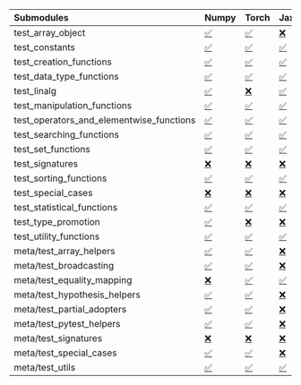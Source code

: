 | Submodules                               | Numpy                                                                                                                           | Torch                                                                                                                           | Jax                                                                                                                             | Tensorflow                                                                                                                      |
|:-----------------------------------------|:--------------------------------------------------------------------------------------------------------------------------------|:--------------------------------------------------------------------------------------------------------------------------------|:--------------------------------------------------------------------------------------------------------------------------------|:--------------------------------------------------------------------------------------------------------------------------------|
| test_array_object                        | <a href="https://github.com/unifyai/ivy/runs/8233624597?check_suite_focus=true" rel="noopener noreferrer" target="_blank">✅</a> | <a href="https://github.com/unifyai/ivy/runs/8233627462?check_suite_focus=true" rel="noopener noreferrer" target="_blank">✅</a> | <a href="https://github.com/unifyai/ivy/runs/8233630264?check_suite_focus=true" rel="noopener noreferrer" target="_blank">❌</a> | <a href="https://github.com/unifyai/ivy/runs/8233633797?check_suite_focus=true" rel="noopener noreferrer" target="_blank">✅</a> |
| test_constants                           | <a href="https://github.com/unifyai/ivy/runs/8233624734?check_suite_focus=true" rel="noopener noreferrer" target="_blank">✅</a> | <a href="https://github.com/unifyai/ivy/runs/8233627554?check_suite_focus=true" rel="noopener noreferrer" target="_blank">✅</a> | <a href="https://github.com/unifyai/ivy/runs/8233630361?check_suite_focus=true" rel="noopener noreferrer" target="_blank">✅</a> | <a href="https://github.com/unifyai/ivy/runs/8233633897?check_suite_focus=true" rel="noopener noreferrer" target="_blank">✅</a> |
| test_creation_functions                  | <a href="https://github.com/unifyai/ivy/runs/8233624857?check_suite_focus=true" rel="noopener noreferrer" target="_blank">✅</a> | <a href="https://github.com/unifyai/ivy/runs/8233627682?check_suite_focus=true" rel="noopener noreferrer" target="_blank">✅</a> | <a href="https://github.com/unifyai/ivy/runs/8233630442?check_suite_focus=true" rel="noopener noreferrer" target="_blank">✅</a> | <a href="https://github.com/unifyai/ivy/runs/8233633992?check_suite_focus=true" rel="noopener noreferrer" target="_blank">✅</a> |
| test_data_type_functions                 | <a href="https://github.com/unifyai/ivy/runs/8233624979?check_suite_focus=true" rel="noopener noreferrer" target="_blank">✅</a> | <a href="https://github.com/unifyai/ivy/runs/8233627780?check_suite_focus=true" rel="noopener noreferrer" target="_blank">✅</a> | <a href="https://github.com/unifyai/ivy/runs/8233630579?check_suite_focus=true" rel="noopener noreferrer" target="_blank">✅</a> | <a href="https://github.com/unifyai/ivy/runs/8233634084?check_suite_focus=true" rel="noopener noreferrer" target="_blank">✅</a> |
| test_linalg                              | <a href="https://github.com/unifyai/ivy/runs/8233625088?check_suite_focus=true" rel="noopener noreferrer" target="_blank">✅</a> | <a href="https://github.com/unifyai/ivy/runs/8233627905?check_suite_focus=true" rel="noopener noreferrer" target="_blank">❌</a> | <a href="https://github.com/unifyai/ivy/runs/8233630753?check_suite_focus=true" rel="noopener noreferrer" target="_blank">✅</a> | <a href="https://github.com/unifyai/ivy/runs/8233634181?check_suite_focus=true" rel="noopener noreferrer" target="_blank">❌</a> |
| test_manipulation_functions              | <a href="https://github.com/unifyai/ivy/runs/8233625181?check_suite_focus=true" rel="noopener noreferrer" target="_blank">✅</a> | <a href="https://github.com/unifyai/ivy/runs/8233628021?check_suite_focus=true" rel="noopener noreferrer" target="_blank">✅</a> | <a href="https://github.com/unifyai/ivy/runs/8233630972?check_suite_focus=true" rel="noopener noreferrer" target="_blank">✅</a> | <a href="https://github.com/unifyai/ivy/runs/8233634301?check_suite_focus=true" rel="noopener noreferrer" target="_blank">✅</a> |
| test_operators_and_elementwise_functions | <a href="https://github.com/unifyai/ivy/runs/8233625309?check_suite_focus=true" rel="noopener noreferrer" target="_blank">✅</a> | <a href="https://github.com/unifyai/ivy/runs/8233628110?check_suite_focus=true" rel="noopener noreferrer" target="_blank">✅</a> | <a href="https://github.com/unifyai/ivy/runs/8233631204?check_suite_focus=true" rel="noopener noreferrer" target="_blank">✅</a> | <a href="https://github.com/unifyai/ivy/runs/8233634388?check_suite_focus=true" rel="noopener noreferrer" target="_blank">✅</a> |
| test_searching_functions                 | <a href="https://github.com/unifyai/ivy/runs/8233625422?check_suite_focus=true" rel="noopener noreferrer" target="_blank">✅</a> | <a href="https://github.com/unifyai/ivy/runs/8233628210?check_suite_focus=true" rel="noopener noreferrer" target="_blank">✅</a> | <a href="https://github.com/unifyai/ivy/runs/8233631470?check_suite_focus=true" rel="noopener noreferrer" target="_blank">✅</a> | <a href="https://github.com/unifyai/ivy/runs/8233634460?check_suite_focus=true" rel="noopener noreferrer" target="_blank">✅</a> |
| test_set_functions                       | <a href="https://github.com/unifyai/ivy/runs/8233625522?check_suite_focus=true" rel="noopener noreferrer" target="_blank">✅</a> | <a href="https://github.com/unifyai/ivy/runs/8233628314?check_suite_focus=true" rel="noopener noreferrer" target="_blank">✅</a> | <a href="https://github.com/unifyai/ivy/runs/8233631738?check_suite_focus=true" rel="noopener noreferrer" target="_blank">✅</a> | <a href="https://github.com/unifyai/ivy/runs/8233634549?check_suite_focus=true" rel="noopener noreferrer" target="_blank">✅</a> |
| test_signatures                          | <a href="https://github.com/unifyai/ivy/runs/8233625633?check_suite_focus=true" rel="noopener noreferrer" target="_blank">❌</a> | <a href="https://github.com/unifyai/ivy/runs/8233628420?check_suite_focus=true" rel="noopener noreferrer" target="_blank">❌</a> | <a href="https://github.com/unifyai/ivy/runs/8233631934?check_suite_focus=true" rel="noopener noreferrer" target="_blank">❌</a> | <a href="https://github.com/unifyai/ivy/runs/8233634644?check_suite_focus=true" rel="noopener noreferrer" target="_blank">❌</a> |
| test_sorting_functions                   | <a href="https://github.com/unifyai/ivy/runs/8233625761?check_suite_focus=true" rel="noopener noreferrer" target="_blank">✅</a> | <a href="https://github.com/unifyai/ivy/runs/8233628506?check_suite_focus=true" rel="noopener noreferrer" target="_blank">✅</a> | <a href="https://github.com/unifyai/ivy/runs/8233632040?check_suite_focus=true" rel="noopener noreferrer" target="_blank">✅</a> | <a href="https://github.com/unifyai/ivy/runs/8233634734?check_suite_focus=true" rel="noopener noreferrer" target="_blank">✅</a> |
| test_special_cases                       | <a href="https://github.com/unifyai/ivy/runs/8233625914?check_suite_focus=true" rel="noopener noreferrer" target="_blank">❌</a> | <a href="https://github.com/unifyai/ivy/runs/8233628601?check_suite_focus=true" rel="noopener noreferrer" target="_blank">❌</a> | <a href="https://github.com/unifyai/ivy/runs/8233632166?check_suite_focus=true" rel="noopener noreferrer" target="_blank">❌</a> | <a href="https://github.com/unifyai/ivy/runs/8233634843?check_suite_focus=true" rel="noopener noreferrer" target="_blank">❌</a> |
| test_statistical_functions               | <a href="https://github.com/unifyai/ivy/runs/8233626015?check_suite_focus=true" rel="noopener noreferrer" target="_blank">✅</a> | <a href="https://github.com/unifyai/ivy/runs/8233628732?check_suite_focus=true" rel="noopener noreferrer" target="_blank">✅</a> | <a href="https://github.com/unifyai/ivy/runs/8233632280?check_suite_focus=true" rel="noopener noreferrer" target="_blank">✅</a> | <a href="https://github.com/unifyai/ivy/runs/8233634948?check_suite_focus=true" rel="noopener noreferrer" target="_blank">❌</a> |
| test_type_promotion                      | <a href="https://github.com/unifyai/ivy/runs/8233626140?check_suite_focus=true" rel="noopener noreferrer" target="_blank">✅</a> | <a href="https://github.com/unifyai/ivy/runs/8233628842?check_suite_focus=true" rel="noopener noreferrer" target="_blank">❌</a> | <a href="https://github.com/unifyai/ivy/runs/8233632426?check_suite_focus=true" rel="noopener noreferrer" target="_blank">❌</a> | <a href="https://github.com/unifyai/ivy/runs/8233635069?check_suite_focus=true" rel="noopener noreferrer" target="_blank">❌</a> |
| test_utility_functions                   | <a href="https://github.com/unifyai/ivy/runs/8233626274?check_suite_focus=true" rel="noopener noreferrer" target="_blank">✅</a> | <a href="https://github.com/unifyai/ivy/runs/8233628996?check_suite_focus=true" rel="noopener noreferrer" target="_blank">✅</a> | <a href="https://github.com/unifyai/ivy/runs/8233632568?check_suite_focus=true" rel="noopener noreferrer" target="_blank">✅</a> | <a href="https://github.com/unifyai/ivy/runs/8233635175?check_suite_focus=true" rel="noopener noreferrer" target="_blank">✅</a> |
| meta/test_array_helpers                  | <a href="https://github.com/unifyai/ivy/runs/8233626367?check_suite_focus=true" rel="noopener noreferrer" target="_blank">✅</a> | <a href="https://github.com/unifyai/ivy/runs/8233629140?check_suite_focus=true" rel="noopener noreferrer" target="_blank">✅</a> | <a href="https://github.com/unifyai/ivy/runs/8233632746?check_suite_focus=true" rel="noopener noreferrer" target="_blank">❌</a> | <a href="https://github.com/unifyai/ivy/runs/8233635278?check_suite_focus=true" rel="noopener noreferrer" target="_blank">✅</a> |
| meta/test_broadcasting                   | <a href="https://github.com/unifyai/ivy/runs/8233626463?check_suite_focus=true" rel="noopener noreferrer" target="_blank">✅</a> | <a href="https://github.com/unifyai/ivy/runs/8233629313?check_suite_focus=true" rel="noopener noreferrer" target="_blank">✅</a> | <a href="https://github.com/unifyai/ivy/runs/8233632909?check_suite_focus=true" rel="noopener noreferrer" target="_blank">❌</a> | <a href="https://github.com/unifyai/ivy/runs/8233635377?check_suite_focus=true" rel="noopener noreferrer" target="_blank">✅</a> |
| meta/test_equality_mapping               | <a href="https://github.com/unifyai/ivy/runs/8233626573?check_suite_focus=true" rel="noopener noreferrer" target="_blank">❌</a> | <a href="https://github.com/unifyai/ivy/runs/8233629467?check_suite_focus=true" rel="noopener noreferrer" target="_blank">✅</a> | <a href="https://github.com/unifyai/ivy/runs/8233633027?check_suite_focus=true" rel="noopener noreferrer" target="_blank">✅</a> | <a href="https://github.com/unifyai/ivy/runs/8233635489?check_suite_focus=true" rel="noopener noreferrer" target="_blank">✅</a> |
| meta/test_hypothesis_helpers             | <a href="https://github.com/unifyai/ivy/runs/8233626718?check_suite_focus=true" rel="noopener noreferrer" target="_blank">✅</a> | <a href="https://github.com/unifyai/ivy/runs/8233629591?check_suite_focus=true" rel="noopener noreferrer" target="_blank">✅</a> | <a href="https://github.com/unifyai/ivy/runs/8233633153?check_suite_focus=true" rel="noopener noreferrer" target="_blank">❌</a> | <a href="https://github.com/unifyai/ivy/runs/8233635653?check_suite_focus=true" rel="noopener noreferrer" target="_blank">✅</a> |
| meta/test_partial_adopters               | <a href="https://github.com/unifyai/ivy/runs/8233626861?check_suite_focus=true" rel="noopener noreferrer" target="_blank">✅</a> | <a href="https://github.com/unifyai/ivy/runs/8233629713?check_suite_focus=true" rel="noopener noreferrer" target="_blank">✅</a> | <a href="https://github.com/unifyai/ivy/runs/8233633280?check_suite_focus=true" rel="noopener noreferrer" target="_blank">❌</a> | <a href="https://github.com/unifyai/ivy/runs/8233635815?check_suite_focus=true" rel="noopener noreferrer" target="_blank">✅</a> |
| meta/test_pytest_helpers                 | <a href="https://github.com/unifyai/ivy/runs/8233626971?check_suite_focus=true" rel="noopener noreferrer" target="_blank">✅</a> | <a href="https://github.com/unifyai/ivy/runs/8233629829?check_suite_focus=true" rel="noopener noreferrer" target="_blank">✅</a> | <a href="https://github.com/unifyai/ivy/runs/8233633375?check_suite_focus=true" rel="noopener noreferrer" target="_blank">❌</a> | <a href="https://github.com/unifyai/ivy/runs/8233635904?check_suite_focus=true" rel="noopener noreferrer" target="_blank">✅</a> |
| meta/test_signatures                     | <a href="https://github.com/unifyai/ivy/runs/8233627077?check_suite_focus=true" rel="noopener noreferrer" target="_blank">❌</a> | <a href="https://github.com/unifyai/ivy/runs/8233629946?check_suite_focus=true" rel="noopener noreferrer" target="_blank">❌</a> | <a href="https://github.com/unifyai/ivy/runs/8233633477?check_suite_focus=true" rel="noopener noreferrer" target="_blank">❌</a> | <a href="https://github.com/unifyai/ivy/runs/8233635988?check_suite_focus=true" rel="noopener noreferrer" target="_blank">❌</a> |
| meta/test_special_cases                  | <a href="https://github.com/unifyai/ivy/runs/8233627194?check_suite_focus=true" rel="noopener noreferrer" target="_blank">✅</a> | <a href="https://github.com/unifyai/ivy/runs/8233630042?check_suite_focus=true" rel="noopener noreferrer" target="_blank">✅</a> | <a href="https://github.com/unifyai/ivy/runs/8233633610?check_suite_focus=true" rel="noopener noreferrer" target="_blank">❌</a> | <a href="https://github.com/unifyai/ivy/runs/8233636135?check_suite_focus=true" rel="noopener noreferrer" target="_blank">✅</a> |
| meta/test_utils                          | <a href="https://github.com/unifyai/ivy/runs/8233627343?check_suite_focus=true" rel="noopener noreferrer" target="_blank">✅</a> | <a href="https://github.com/unifyai/ivy/runs/8233630153?check_suite_focus=true" rel="noopener noreferrer" target="_blank">✅</a> | <a href="https://github.com/unifyai/ivy/runs/8233633708?check_suite_focus=true" rel="noopener noreferrer" target="_blank">✅</a> | <a href="https://github.com/unifyai/ivy/runs/8233636249?check_suite_focus=true" rel="noopener noreferrer" target="_blank">✅</a> |